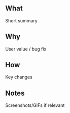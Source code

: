 ## What
Short summary

## Why
User value / bug fix

## How
Key changes

## Notes
Screenshots/GIFs if relevant

